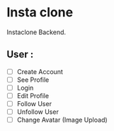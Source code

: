 # Insta clone

Instaclone Backend.

## User : 

 - [ ] Create Account
 - [ ] See Profile
 - [ ] Login
 - [ ] Edit Profile
 - [ ] Follow User
 - [ ] Unfollow User
 - [ ] Change Avatar (Image Upload)
